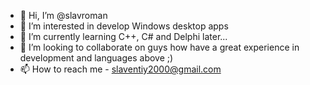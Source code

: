 - 👋 Hi, I’m @slavroman
- 👀 I’m interested in develop Windows desktop apps
- 🌱 I’m currently learning C++, C# and Delphi later...
- 💞️ I’m looking to collaborate on guys how have a great experience in development and languages above ;)
- 📫 How to reach me  - slaventiy2000@gmail.com

<!---
slavroman/slavroman is a ✨ special ✨ repository because its `README.md` (this file) appears on your GitHub profile.
You can click the Preview link to take a look at your changes.
--->
